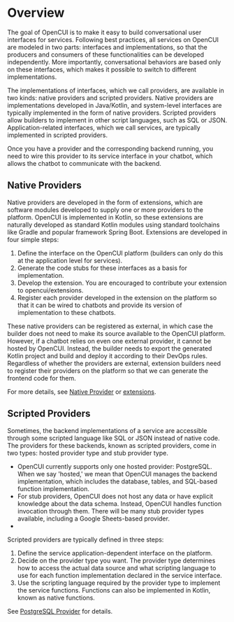 # Overview

The goal of OpenCUI is to make it easy to build conversational user interfaces for services. Following best practices, all services on OpenCUI are modeled in two parts: interfaces and implementations, so that the producers and consumers of these functionalities can be developed independently. More importantly, conversational behaviors are based only on these interfaces, which makes it possible to switch to different implementations.

The implementations of interfaces, which we call providers, are available in two kinds: native providers and scripted providers. Native providers are implementations developed in Java/Kotlin, and system-level interfaces are typically implemented in the form of native providers. Scripted providers allow builders to implement in other script languages, such as SQL or JSON. Application-related interfaces, which we call services, are typically implemented in scripted providers.

Once you have a provider and the corresponding backend running, you need to wire this provider to its service interface in your chatbot, which allows the chatbot to communicate with the backend.

## Native Providers
Native providers are developed in the form of extensions, which are software modules developed to supply one or more providers to the platform. OpenCUI is implemented in Kotlin, so these extensions are naturally developed as standard Kotlin modules using standard toolchains like Gradle and popular framework Spring Boot. Extensions are developed in four simple steps:

1. Define the interface on the OpenCUI platform (builders can only do this at the application level for services).
2. Generate the code stubs for these interfaces as a basis for implementation.
3. Develop the extension. You are encouraged to contribute your extension to opencui/extensions.
4. Register each provider developed in the extension on the platform so that it can be wired to chatbots and provide its version of implementation to these chatbots.

These native providers can be registered as external, in which case the builder does not need to make its source available to the OpenCUI platform. However, if a chatbot relies on even one external provider, it cannot be hosted by OpenCUI. Instead, the builder needs to export the generated Kotlin project and build and deploy it according to their DevOps rules. Regardless of whether the providers are external, extension builders need to register their providers on the platform so that we can generate the frontend code for them.

For more details, see [Native Provider](native.md) or [extensions](extension.md).

## Scripted Providers
 
Sometimes, the backend implementations of a service are accessible through some scripted language like SQL or JSON instead of native code. The providers for these backends, known as scripted providers, come in two types: hosted provider type and stub provider type.

- OpenCUI currently supports only one hosted provider: PostgreSQL. When we say 'hosted,' we mean that OpenCUI manages the backend implementation, which includes the database, tables, and SQL-based function implementation.
- For stub providers, OpenCUI does not host any data or have explicit knowledge about the data schema. Instead, OpenCUI handles function invocation through them. There will be many stub provider types available, including a Google Sheets-based provider.
- 
Scripted providers are typically defined in three steps:

1. Define the service application-dependent interface on the platform.
2. Decide on the provider type you want. The provider type determines how to access the actual data source and what scripting language to use for each function implementation declared in the service interface.
3. Use the scripting language required by the provider type to implement the service functions. Functions can also be implemented in Kotlin, known as native functions.

See [PostgreSQL Provider](postgrest.md) for details.
